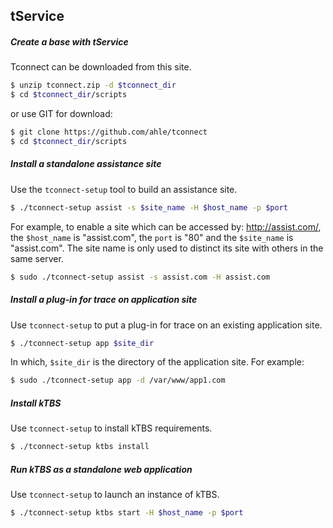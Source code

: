 tService 
----
##### Create a base with tService #####
Tconnect can be downloaded from this site.





~~~bash
$ unzip tconnect.zip -d $tconnect_dir
$ cd $tconnect_dir/scripts
~~~
or use GIT for download:
~~~bash
$ git clone https://github.com/ahle/tconnect
$ cd $tconnect_dir/scripts
~~~

##### Install a standalone assistance site #####

Use the ``tconnect-setup`` tool to build an assistance site.
~~~bash
$ ./tconnect-setup assist -s $site_name -H $host_name -p $port
~~~
For example, to enable a site which can be accessed by: http://assist.com/, the `$host_name` is "assist.com", the `port` is "80" 
and the `$site_name` is "assist.com". The site name is only used to distinct its site with others in the same server.
~~~bash
$ sudo ./tconnect-setup assist -s assist.com -H assist.com
~~~

##### Install a plug-in for trace on application site #####
Use ``tconnect-setup`` to put a plug-in for trace on an existing application site.
~~~bash
$ ./tconnect-setup app $site_dir
~~~
In which, `$site_dir` is the directory of the application site. For example:
~~~bash
$ sudo ./tconnect-setup app -d /var/www/app1.com
~~~

##### Install kTBS #####
Use ``tconnect-setup`` to install kTBS requirements.
~~~bash
$ ./tconnect-setup ktbs install
~~~

##### Run kTBS as a standalone web application #####
Use ``tconnect-setup`` to launch an instance of kTBS.

~~~bash
$ ./tconnect-setup ktbs start -H $host_name -p $port
~~~
